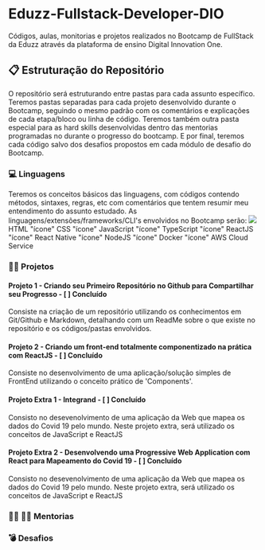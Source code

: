 # Eduzz-Fullstack-Developer-DIO

Códigos, aulas, monitorias e projetos realizados no Bootcamp de FullStack da Eduzz através da plataforma de ensino Digital Innovation One. 

## :clipboard: Estruturação do Repositório
O repositório será estruturando entre pastas para cada assunto específico.  Teremos pastas separadas para cada projeto desenvolvido durante o Bootcamp, seguindo o mesmo padrão com os comentários e explicações de cada etapa/bloco ou linha de código. Teremos também outra pasta especial para as hard skills desenvolvidas dentro das mentorias programadas no durante o progresso do bootcamp. E por final, teremos cada código salvo dos desafios propostos em cada módulo de desafio do Bootcamp.

### :computer: Linguagens

Teremos os conceitos básicos das linguagens, com códigos contendo métodos, sintaxes, regras, etc com comentários que tentem resumir meu entendimento do assunto estudado. As linguagens/extensões/frameworks/CLI's envolvidos no Bootcamp serão: 
<img src="./Images/markdown-icon.svg" >
 HTML
 "ícone" CSS
 "ícone" JavaScript
 "ícone" TypeScript
 "ícone" ReactJS
 "ícone" React Native
 "ícone" NodeJS
 "ícone" Docker
 "ícone" AWS Cloud Service

### :man_technologist: Projetos

#### Projeto 1 - Criando seu Primeiro Repositório no Github para Compartilhar seu Progresso - [ ] Concluído
Consiste na criação de um repositório utilizando os conhecimentos em Git/Github e Markdown, detalhando com um ReadMe sobre o que existe no repositório e os códigos/pastas envolvidos.

#### Projeto 2 - Criando um front-end totalmente componentizado na prática com ReactJS - [ ] Concluído
Consiste no desenvolvimento de uma aplicação/solução simples de FrontEnd utilizando o conceito prático de 'Components'.

#### Projeto Extra 1 - Integrand - [ ] Concluído
Consisto no desevenolvimento de uma aplicação da Web que mapea os dados do Covid 19 pelo mundo. Neste projeto extra, será utilizado
os conceitos de JavaScript e ReactJS

#### Projeto Extra 2 - Desenvolvendo uma Progressive Web Application com React para Mapeamento do Covid 19 - [ ] Concluído
Consisto no desevenolvimento de uma aplicação da Web que mapea os dados do Covid 19 pelo mundo. Neste projeto extra, será utilizado
os conceitos de JavaScript e ReactJS

### :woman_teacher: :man_teacher: Mentorias
### :bomb: Desafios